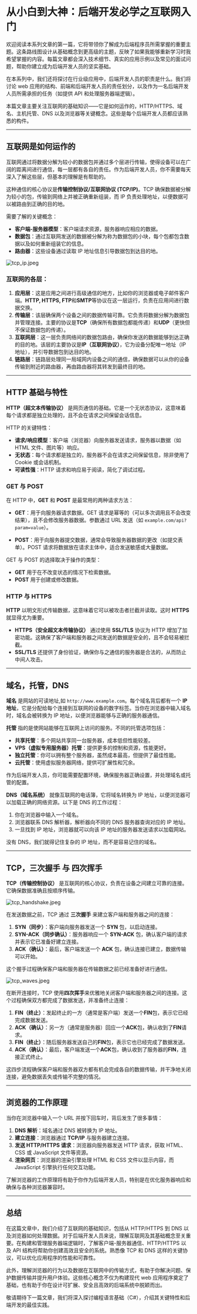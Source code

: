 # 从小白到大神：后端开发必学之互联网入门

欢迎阅读本系列文章的第一篇，它将带领你了解成为后端程序员所需掌握的重要主题。这条路线图设计从基础概念到更高级的主题，反映了如果我能够重新学习时我希望掌握的内容。每篇文章都会深入技术细节、真实的应用示例以及常见的面试问题，帮助你建立成为后端开发人员的坚实基础。

在本系列中，我们还将探讨在行业级应用中，后端开发人员的职责是什么。我们将讨论 web 应用的结构、前端和后端开发人员的责任划分，以及作为一名后端开发人员所需承担的任务（如提供 API 和处理服务器端逻辑）。

本篇文章主要关注互联网的基础知识——它是如何运作的，HTTP/HTTPS、域名、主机托管、DNS 以及浏览器等关键概念。这些是每个后端开发人员都应该熟悉的构件。

---

## **互联网是如何运作的**

互联网通过将数据分解为较小的数据包并通过多个层进行传输，使得设备可以在广阔的距离间进行通信，每一层都有各自的责任。作为后端开发人员，你不需要每天深入了解这些层，但基本的理解是有帮助的。

这种通信的核心协议是**传输控制协议/互联网协议 (TCP/IP)**。TCP 确保数据被分解为较小的包，传输到网络上并被正确重新组装，而 IP 负责处理地址，以便数据可以被路由到正确的目的地。

需要了解的关键概念：

- **客户端-服务器模型**：客户端请求资源，服务器响应相应的数据。
- **数据包**：通过互联网发送的数据被分解为称为数据包的小块，每个包都包含数据以及如何重新组装它的信息。
- **路由器**：这些设备通过读取 IP 地址信息引导数据包到达目的地。

![tcp_ip.jpeg](../assets/images/tcp_ip.jpeg)

### **互联网的各层：**

1. **应用层**：这是应用之间进行高级通信的地方，比如你的浏览器或电子邮件客户端。**HTTP, HTTPS, FTP**和**SMTP**等协议在这一层运行，负责在应用间进行数据交换。
2. **传输层**：该层确保两个设备之间的数据传输可靠。它负责将数据分解为数据包并管理连接。主要的协议是**TCP**（确保所有数据包都能传递）和**UDP**（更快但不保证数据包的传递）。
3. **互联网层**：这一层负责网络间的数据包路由，确保你发送的数据能够到达正确的目的地。该层的主要协议是**IP（互联网协议）**，它为设备分配唯一地址（IP 地址），并引导数据包到达目的地。
4. **链路层**：链路层处理同一局域网内设备之间的通信，确保数据可以从你的设备传输到附近的路由器，再由路由器将其转发到最终目的地。

---

## **HTTP 基础与特性**

**HTTP（超文本传输协议）** 是网页通信的基础。它是一个无状态协议，这意味着每个请求都是独立处理的，且不会在请求之间保留会话信息。

HTTP 的关键特性：

- **请求/响应模型**：客户端（浏览器）向服务器发送请求，服务器以数据（如 HTML 文件、图片等）响应。
- **无状态**：每个请求都是独立的，服务器不会在请求之间保留信息，除非使用了 Cookie 或会话机制。
- **可读性强**：HTTP 请求和响应易于阅读，简化了调试过程。

### **GET 与 POST**

在 HTTP 中，**GET** 和 **POST** 是最常用的两种请求方法：

- **GET**：用于向服务器请求数据。GET 请求是幂等的（可以多次调用且不会改变结果），且不会修改服务器数据。参数通过 URL 发送（如 `example.com/api?param=value`）。

- **POST**：用于向服务器提交数据，通常会导致服务器数据的更改（如提交表单）。POST 请求将数据放在请求主体中，适合发送敏感或大量数据。

GET 与 POST 的选择取决于操作的类型：

- **GET** 用于在不改变状态的情况下检索数据。
- **POST** 用于创建或修改数据。

### **HTTP 与 HTTPS**

**HTTP** 以明文形式传输数据，这意味着它可以被攻击者拦截并读取。这时 **HTTPS** 就显得尤为重要。

- **HTTPS（安全超文本传输协议）** 通过使用 **SSL/TLS** 协议为 HTTP 增加了加密功能。这确保了客户端和服务器之间发送的数据是安全的，且不会轻易被拦截。
- **SSL/TLS** 还提供了身份验证，确保你与之通信的服务器是合法的，从而防止中间人攻击。

---

## **域名，托管，DNS**

**域名** 是网站的可读地址,如 `http://www.example.com`。每个域名背后都有一个 **IP 地址**，它是分配给每个连接到互联网的设备的数字标签。当你在浏览器中输入域名时，域名会被转换为 IP 地址，以便浏览器能够与正确的服务器通信。

**托管** 指的是使网站能够在互联网上访问的服务。不同的托管选项包括：

- **共享托管**：多个网站共享同一台服务器，成本低但性能较差。
- **VPS（虚拟专用服务器）托管**：提供更多的控制和资源，性能更好。
- **独立托管**：你可以拥有整个服务器，虽然成本最高，但提供了最佳性能。
- **云托管**：使用虚拟服务器网络，提供可扩展性和冗余。

作为后端开发人员，你可能需要配置环境，确保服务器正确设置，并处理域名或托管的配置。

**DNS（域名系统）** 就像互联网的电话簿，它将域名转换为 IP 地址，以便浏览器可以加载正确的网络资源。以下是 DNS 的工作过程：

1. 你在浏览器中输入一个域名。
2. 浏览器联系 DNS 解析器，解析器向不同的 DNS 服务器查询对应的 IP 地址。
3. 一旦找到 IP 地址，浏览器就可以向该 IP 地址的服务器发送请求以加载网站。

没有 DNS，我们就得记住复杂的 IP 地址，而不是容易记住的域名。

---

## **TCP，三次握手 与 四次挥手**

**TCP（传输控制协议）** 是互联网的核心协议，负责在设备之间建立可靠的连接。它确保数据准确且按顺序传输。

![tcp_handshake.jpeg](../assets/images/tcp_handshake.jpeg)

在发送数据之前，TCP 通过 **三次握手** 来建立客户端和服务器之间的连接：

1. **SYN（同步）**：客户端向服务器发送一个 **SYN** 包，以启动连接。
2. **SYN-ACK（同步确认）**：服务器响应一个 **SYN-ACK** 包，确认客户端的请求并表示它已准备好建立连接。
3. **ACK（确认）**：最后，客户端发送一个 **ACK** 包，确认连接已建立，数据传输可以开始。

这个握手过程确保客户端和服务器在传输数据之前已经准备好进行通信。

![tcp_waves.jpeg](../assets/images/tcp_waves.jpeg)

在断开连接时，TCP 使用**四次挥手**来优雅地关闭客户端和服务器之间的连接。这个过程确保双方都完成了数据发送，并准备终止连接：

1. **FIN（终止）**：发起终止的一方（通常是客户端）发送一个**FIN**包，表示它已经完成数据发送。
2. **ACK（确认）**：另一方（通常是服务器）回应一个**ACK**包，确认收到了**FIN**请求。
3. **FIN（终止）**：随后服务器发送自己的**FIN**包，表示它也已经完成了数据发送。
4. **ACK（确认）**：最后，客户端发送一个**ACK**包，确认收到了服务器的**FIN**，连接正式终止。

这四步流程确保客户端和服务器双方都有机会完成各自的数据传输，并干净地关闭连接，避免数据丢失或传输不完整的情况。

---

## **浏览器的工作原理**

当你在浏览器中输入一个 URL 并按下回车时，背后发生了很多事情：

1. **DNS 解析**：域名通过 DNS 被转换为 IP 地址。
2. **建立连接**：浏览器通过 **TCP/IP** 与服务器建立连接。
3. **发送 HTTP/HTTPS 请求**：浏览器向服务器发送 HTTP 请求，获取 HTML、CSS 或 JavaScript 文件等资源。
4. **渲染网页**：浏览器的渲染引擎处理 HTML 和 CSS 文件以显示内容，而 JavaScript 引擎执行任何交互功能。

了解浏览器的工作原理将有助于你作为后端开发人员，特别是在优化服务器响应和确保与各种浏览器兼容时。

---

## **总结**

在这篇文章中，我们介绍了互联网的基础知识，包括从 HTTP/HTTPS 到 DNS 以及浏览器如何处理数据。对于后端开发人员来说，理解互联网及其基础概念至关重要。在构建和管理服务器端逻辑时，了解客户端-服务器通信、HTTP/HTTPS 以及 API 结构将帮助你创建高效且安全的系统。熟悉像 TCP 和 DNS 这样的关键协议，可以优化应用程序的性能和可靠性。

此外，理解浏览器的行为以及数据在互联网中的传输方式，有助于你解决问题、保护数据传输并提升用户体验。这些核心概念不仅为构建现代 web 应用程序奠定了基础，也有助于你在设计可扩展、安全且高效的后端系统中脱颖而出。

敬请期待下一篇文章，我们将深入探讨编程语言基础（C#），介绍其关键特性和后端开发的最佳实践。
